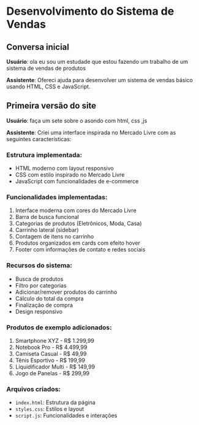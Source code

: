 # Desenvolvimento do Sistema de Vendas

## Conversa inicial
**Usuário**: ola eu sou um estudade que estou fazendo um trabalho de um sistema de vendas de produtos

**Assistente**: Ofereci ajuda para desenvolver um sistema de vendas básico usando HTML, CSS e JavaScript.

## Primeira versão do site
**Usuário**: faça um sete sobre o asondo com html, css ,js

**Assistente**: Criei uma interface inspirada no Mercado Livre com as seguintes características:

### Estrutura implementada:
- HTML moderno com layout responsivo
- CSS com estilo inspirado no Mercado Livre
- JavaScript com funcionalidades de e-commerce

### Funcionalidades implementadas:
1. Interface moderna com cores do Mercado Livre
2. Barra de busca funcional
3. Categorias de produtos (Eletrônicos, Moda, Casa)
4. Carrinho lateral (sidebar)
5. Contagem de itens no carrinho
6. Produtos organizados em cards com efeito hover
7. Footer com informações de contato e redes sociais

### Recursos do sistema:
- Busca de produtos
- Filtro por categorias
- Adicionar/remover produtos do carrinho
- Cálculo do total da compra
- Finalização de compra
- Design responsivo

### Produtos de exemplo adicionados:
1. Smartphone XYZ - R$ 1.299,99
2. Notebook Pro - R$ 4.499,99
3. Camiseta Casual - R$ 49,99
4. Tênis Esportivo - R$ 199,99
5. Liquidificador Multi - R$ 149,99
6. Jogo de Panelas - R$ 299,99

### Arquivos criados:
- `index.html`: Estrutura da página
- `styles.css`: Estilos e layout
- `script.js`: Funcionalidades e interações
